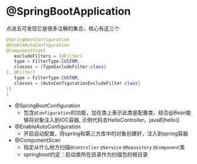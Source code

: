 # @SpringBootApplication

点进去可发现它是很多注解的集合，核心有这三个

```java
@SpringBootConfiguration
@EnableAutoConfiguration
@ComponentScan(
   excludeFilters = {@Filter(
   type = FilterType.CUSTOM,
   classes = {TypeExcludeFilter.class}
), @Filter(
   type = FilterType.CUSTOM,
   classes = {AutoConfigurationExcludeFilter.class}
)}
)
```

+ @SpringBootConfiguration
  + 包含`@Configuration`的功能，加在类上表示此类是配置类，结合@Bean能够将对象注入到IOC容器, 示例代码去HelloController。java的hello()
+ @EnableAutoConfiguration
  + 开启自动配置，将spring和第三方库中的对象创建好，注入到spring容器
+ @ComponentScan
  + 指定从什么地方扫描`@Controller` `@Service` `@Repository` `@Component`类
  + springboot约定：启动类所在目录作为扫描包的根目录

